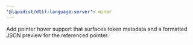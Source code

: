 ```yaml
---
'@lapidist/dtif-language-server': minor
---
```


Add pointer hover support that surfaces token metadata and a formatted JSON preview for the referenced pointer.
